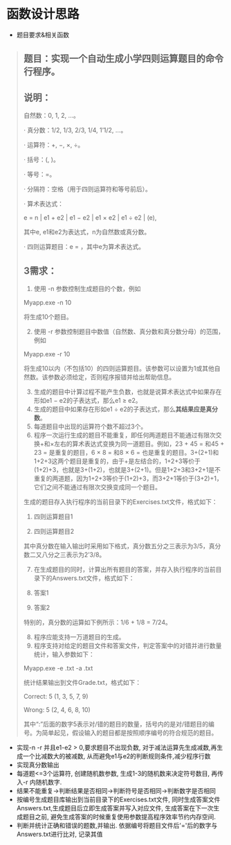 # 函数设计思路

+ 题目要求&相关函数

> ## 题目：实现一个自动生成小学四则运算题目的命令行程序。
>
> ## 说明：
>
> 自然数：0, 1, 2, …。
>
> ·         真分数：1/2, 1/3, 2/3, 1/4, 1’1/2, …。
>
> ·         运算符：+, −, ×, ÷。
>
> ·         括号：(, )。
>
> ·         等号：=。
>
> ·         分隔符：空格（用于四则运算符和等号前后）。
>
> ·         算术表达式：
>
> e = n | e1 + e2 | e1 − e2 | e1 × e2 | e1 ÷ e2 | (e),
>
> 其中e, e1和e2为表达式，n为自然数或真分数。
>
> ·         四则运算题目：e = ，其中e为算术表达式。
>
>  
>
> ## 3需求：
>
> 1. 使用 -n 参数控制生成题目的个数，例如
>
>  
>
> Myapp.exe -n 10
>
>  
>
> 将生成10个题目。
>
> 2. 使用 -r 参数控制题目中数值（自然数、真分数和真分数分母）的范围，例如
>
>  
>
> Myapp.exe -r 10
>
>  
>
> 将生成10以内（不包括10）的四则运算题目。该参数可以设置为1或其他自然数。该参数必须给定，否则程序报错并给出帮助信息。
>
> 3. 生成的题目中计算过程不能产生负数，也就是说算术表达式中如果存在形如e1 − e2的子表达式，那么e1 ≥ e2。
> 4. 生成的题目中如果存在形如e1 ÷ e2的子表达式，那么**其结果应是真分数**。
> 5. 每道题目中出现的运算符个数不超过3个。
> 6. 程序一次运行生成的题目不能重复，即任何两道题目不能通过有限次交换+和×左右的算术表达式变换为同一道题目。例如，23 + 45 = 和45 + 23 = 是重复的题目，6 × 8 = 和8 × 6 = 也是重复的题目。3+(2+1)和1+2+3这两个题目是重复的，由于+是左结合的，1+2+3等价于(1+2)+3，也就是3+(1+2)，也就是3+(2+1)。但是1+2+3和3+2+1是不重复的两道题，因为1+2+3等价于(1+2)+3，而3+2+1等价于(3+2)+1，它们之间不能通过有限次交换变成同一个题目。
>
> 生成的题目存入执行程序的当前目录下的Exercises.txt文件，格式如下：
>
>  
>
> 1. 四则运算题目1
>
> 2. 四则运算题目2
>
>    
>
> 其中真分数在输入输出时采用如下格式，真分数五分之三表示为3/5，真分数二又八分之三表示为2’3/8。
>
> 7. 在生成题目的同时，计算出所有题目的答案，并存入执行程序的当前目录下的Answers.txt文件，格式如下：
>
>  
>
> 1. 答案1
> 2. 答案2
>
>  
>
> 特别的，真分数的运算如下例所示：1/6 + 1/8 = 7/24。
>
> 8. 程序应能支持一万道题目的生成。
> 9. 程序支持对给定的题目文件和答案文件，判定答案中的对错并进行数量统计，输入参数如下：
>
>  
>
> Myapp.exe -e <exercisefile>.txt -a <answerfile>.txt
>
>  
>
> 统计结果输出到文件Grade.txt，格式如下：
>
>  
>
> Correct: 5 (1, 3, 5, 7, 9)
>
> Wrong: 5 (2, 4, 6, 8, 10)
>
>  
>
> 其中“:”后面的数字5表示对/错的题目的数量，括号内的是对/错题目的编号。为简单起见，假设输入的题目都是按照顺序编号的符合规范的题目。

+ 实现-n -r 并且e1-e2 > 0,要求题目不出现负数, 对于减法运算先生成减数,再生成一个比减数大的被减数, 从而避免e1与e2的判断规则条件,减少程序行数
+ 实现真分数输出
+ 每道题<=3个运算符, 创建随机数参数, 生成1-3的随机数来决定符号数目, 再传入-r 内随机数字.
+ 结果不能重复->判断结果是否相同->判断符号是否相同->判断数字是否相同
+ 按编号生成题目库输出到当前目录下的Exercises.txt文件, 同时生成答案文件Answers.txt,生成题目后立即生成答案并写入对应文件, 生成答案在下一次生成题目之前, 避免生成答案的时候重复使用参数提高程序效率节约内存空间. 
+ 判断并统计正确和错误的题数,并输出. 依据编号将题目文件后'='后的数字与Answers.txt进行比对, 记录其值
